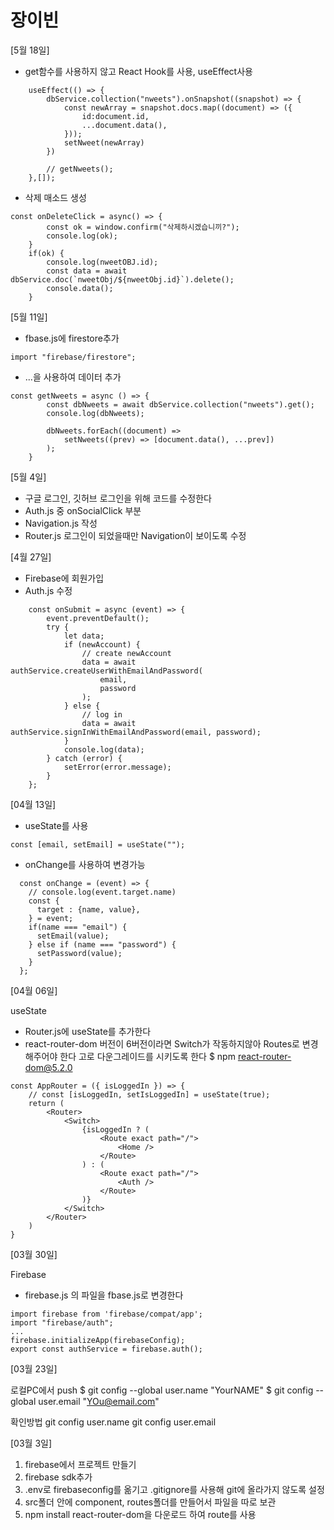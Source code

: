 # 장이빈

[5월 18일]

- get함수를 사용하지 않고 React Hook를 사용, useEffect사용
```
    useEffect(() => {
        dbService.collection("nweets").onSnapshot((snapshot) => {
            const newArray = snapshot.docs.map((document) => ({
                id:document.id,
                ...document.data(),
            }));
            setNweet(newArray)
        })

        // getNweets();
    },[]);
```
- 삭제 매소드 생성
```
const onDeleteClick = async() => {
        const ok = window.confirm("삭제하시겠습니끼?");
        console.log(ok);
    }
    if(ok) {
        console.log(nweetOBJ.id);
        const data = await dbService.doc(`nweetObj/${nweetObj.id}`).delete();
        console.data();
    }
```


[5월 11일]
- fbase.js에 firestore추가
```
import "firebase/firestore";
```
- ...을 사용하여 데이터 추가
```
const getNweets = async () => {
        const dbNweets = await dbService.collection("nweets").get();
        console.log(dbNweets);

        dbNweets.forEach((document) => 
            setNweets((prev) => [document.data(), ...prev])
        );
    }
```

[5월 4일]
- 구글 로그인, 깃허브 로그인을 위해 코드를 수정한다
- Auth.js 중 onSocialClick 부분
- Navigation.js 작성 
- Router.js 로그인이 되었을때만 Navigation이 보이도록 수정


[4월 27일]
- Firebase에 회원가입
- Auth.js 수정
```
    const onSubmit = async (event) => {
        event.preventDefault();
        try {
            let data;
            if (newAccount) {
                // create newAccount
                data = await authService.createUserWithEmailAndPassword(
                    email,
                    password
                );
            } else {
                // log in
                data = await authService.signInWithEmailAndPassword(email, password);
            }
            console.log(data);
        } catch (error) {
            setError(error.message);
        }
    };
```

[04월 13일]
- useState를 사용
```
const [email, setEmail] = useState("");
```

- onChange를 사용하여 변경가능
```
  const onChange = (event) => {
    // console.log(event.target.name)
    const {
      target : {name, value},
    } = event;
    if(name === "email") {
      setEmail(value);
    } else if (name === "password") {
      setPassword(value);
    }
  };
```

[04월 06일]

useState
- Router.js에 useState를 추가한다
- react-router-dom 버전이 6버전이라면 Switch가 작동하지않아 Routes로 변경해주어야 한다 고로 다운그레이드를 시키도록 한다 $ npm react-router-dom@5.2.0
```
const AppRouter = ({ isLoggedIn }) => {
    // const [isLoggedIn, setIsLoggedIn] = useState(true);
    return (
        <Router>
            <Switch>
                {isLoggedIn ? (
                    <Route exact path="/">
                        <Home />
                    </Route>
                ) : (
                    <Route exact path="/">
                        <Auth />
                    </Route>
                )}
            </Switch>
        </Router>
    )
}
```

[03월 30일]

Firebase
- firebase.js 의 파일을 fbase.js로 변경한다
```
import firebase from 'firebase/compat/app';
import "firebase/auth";
...
firebase.initializeApp(firebaseConfig);
export const authService = firebase.auth();
```

[03월 23일]

로컬PC에서 push
$ git config --global user.name "YourNAME"
$ git config --global user.email "YOu@email.com"

확인방법
git config user.name
git config user.email


[03월 3일]
1. firebase에서 프로젝트 만들기
2. firebase sdk추가
3. .env로 firebaseconfig를 옮기고 .gitignore를 사용해 git에 올라가지 않도록 설정
4. src폴더 안에 component, routes폴더를 만들어서 파일을 따로 보관
5. npm install react-router-dom을 다운로드 하여 route를 사용



